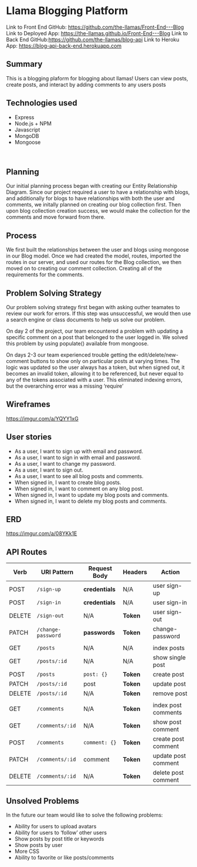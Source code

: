 # Llama Blogging Platform
Link to Front End GitHub: https://github.com/the-llamas/Front-End---Blog
Link to Deployed App: https://the-llamas.github.io/Front-End---Blog
Link to Back End GitHub:https://github.com/the-llamas/blog-api
Link to Heroku App: https://blog-api-back-end.herokuapp.com
​
## Summary
This is a blogging plaform for blogging about llamas!
Users can view posts, create posts, and interact by adding comments to any users posts
​
## Technologies used
- Express
- Node.js + NPM
- Javascript
- MongoDB
- Mongoose

​
## Planning
Our initial planning process began with creating our Entity Relationship Diagram. Since our project required a user to have a relationship with blogs, and additionally for blogs to have relationships with both the user and comments, we initally planned on creating our blog collection first. Then upon blog collection creation success, we would make the collection for the comments and move forward from there.

## Process
​We first built the relationships between the user and blogs using mongoose in our Blog model. Once we had created the model, routes, imported the routes in our server, and used our routes for the Blog collection, we then moved on to creating our comment collection. Creating all of the requirements for the comments.

## Problem Solving Strategy
​Our problem solving strategy first began with asking outher teamates to review our work for errors. If this step was unsuccessful, we would then use a search engine or class documents to help us solve our problem.

On day 2 of the project, our team encountered a problem with updating a specific comment on a post that belonged to the user logged in. We solved this problem by using populate() available from mongoose.

On days 2-3 our team experienced trouble getting the edit/delete/new-comment buttons to show only on particular posts at varying times. The logic was updated so the user always has a token, but when signed out, it becomes an invalid token, allowing it to be referenced, but never equal to any of the tokens associated with a user. This eliminated indexing errors, but the overarching error was a missing ‘require’

## Wireframes
​https://imgur.com/a/YQYY1xG

## User stories
- As a user, I want to sign up with email and password.
- As a user, I want to sign in with email and password.
- As a user, I want to change my password.
- As a user, I want to sign out.
- As a user, I want to see all blog posts and comments.
- When signed in, I want to create blog posts.
- When signed in, I want to comment on any blog post.
- When signed in, I want to update my blog posts and comments.
- When signed in, I want to delete my blog posts and comments.
​
## ERD
​https://imgur.com/a/08YKk1E

## API Routes
| Verb   | URI Pattern        | Request Body      | Headers   | Action              |
|--------|--------------------|-------------------|-----------|---------------------|
| POST   | `/sign-up`         | **credentials**   | N/A       | user sign-up        |
| POST   | `/sign-in`         | **credentials**   | N/A       | user sign-in        |
| DELETE | `/sign-out`        | N/A               | **Token** | user sign-out       |
| PATCH  | `/change-password` | **passwords**     | **Token** | change-password     |
|        |                    |                   |           |                     |
| GET    | `/posts`           | N/A               | N/A       | index posts         |
| GET    | `/posts/:id`       | N/A               | N/A       | show single post    |
| POST   | `/posts`           | `post: {}`        | **Token** | create post         |
| PATCH  | `/posts/:id`       | post              | **Token** | update post         |
| DELETE | `/posts/:id`       | N/A               | **Token** | remove post         |
|        |                    |                   |           |                     |
| GET    | `/comments`        | N/A               | **Token** | index post comments |
| GET    | `/comments/:id`    | N/A               | **Token** | show post comment   |
| POST   | `/comments`        | `comment: {}`     | **Token** | create post comment |
| PATCH  | `/comments/:id`    | comment           | **Token** | update post comment |
| DELETE | `/comments/:id`    | N/A               | **Token** | delete post comment |

## Unsolved Problems
In the future our team would like to solve the following problems:

  - Ability for users to upload avatars
  - Ability for users to ‘follow’ other users
  - Show posts by post title or keywords
  - Show posts by user
  - More CSS
  - Ability to favorite or like posts/comments
